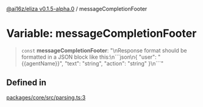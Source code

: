 [@ai16z/eliza v0.1.5-alpha.0](../index.md) / messageCompletionFooter

# Variable: messageCompletionFooter

> `const` **messageCompletionFooter**: "\nResponse format should be formatted in a JSON block like this:\n\`\`\`json\n\{ \"user\": \"\{\{agentName\}\}\", \"text\": \"string\", \"action\": \"string\" \}\n\`\`\`"

## Defined in

[packages/core/src/parsing.ts:3](https://github.com/thebubbacat/eliza/blob/main/packages/core/src/parsing.ts#L3)
